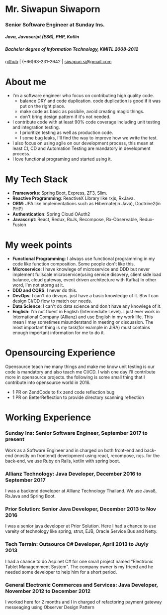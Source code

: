 
# Mr. Siwapun Siwaporn
### Senior Software Engineer at Sunday Ins.
##### Java, Javascript (ES6), PHP, Kotlin
##### Bachelor degree of Information Technology, KMITL 2008-2012
[github](https://github.com/mapkuff) | (+66)63-231-2642 | siwapun.si@gmail.com

# About me
- I'm a software engineer who focus on contributing high quality code.
    - balance DRY and code duplication. code duplication is good if it was put on the right place.
    - make code as basic as posibile, avoid creating magic things.
    - don't bring design pattern if it's not needed.
- I contribute code with at least 90% code coverage including unit testing and integration testing.
    - I prioritize testing as well as production code.
    - I some bug leaks, I'll find the way to improve how we write the test.
- I also focus on using agile on our development process, this mean at least CI, CD and Automation Testing are mandatory in development process.
- I love functional programing and started using it.

# My Tech Stack
- **Frameworks**: Spring Boot, Express, ZF3, Slim.
- **Reactive Programming**: ReactiveX Library like rxjs, RxJava.
- **ORM**: JPA like implementations such as Hibernate(in Java), Doctrine2(in PHP)
- **Authentication**: Spring Cloud OAuth2
- **Javascript**: React, Redux, RxJs, Recompose, Rx-Observable, Redux-Fusion


# My week points
- **Functional Programming**: I always use functional programming in my code like function composition. Some people don't like this.
- **Microservice**: I have knowlege of microservice and DDD but never implement fullscale microservice(using service disovery, client side load balance, cloud gateway, event driven architecture with Kafka) In other word, I'm not storng at it.
- **DDD and CQRS**: I never do this.
- **DevOps**: I can't do devops. just have a basic knowledge of it. Btw I can design CI/CD flow to match our needs.
- **Data Science**: I can't do data science and don't have any knowlege of it.
- **English**: I'm not fluent in English (Intermediate Level). I just ever work in International Company (Allianz) and use English in my work life. This mean I may sometimes misunderstand in meeting or discussion. The most important thing is my task(for example in JIRA) must contains enough important information for me to do it.

# Opensourcing Experience
Opensource teach me many things and make me know unit testing is our code is mandatory and also teach me CI/CD. I wish one day I'll contribute more in opensource projects. the following is some small thing that I contribute into opensource world in 2016.

- 1 PR on ZendCode to fix zend code reflection bug
- 1 PR on BetterReflection to provide directory scanning reflection

# Working Experience
### Sunday Ins: Senior Software Engineer, September 2017 to present 
Work as a Software Engineer and in charged on both front-end and back-end (mostly on frontend) development using react, recompose, rxjs.
for the back-end, we use Ruby on Rails, kotlin with spring boot.
    
### Allianz Technology: Java Developer, December 2016 to September 2017
I was a backend developer at Allianz Technology Thailand. We use Java8, RxJava and Spring Boot.
    
### Prior Solution: Senior Java Developer, December 2013 to Nov 2016
I was a senior java developer at Prior Solution. Here I had a chance to use vareity of technology like spring, strut, EJB, Oracle Service Bus and Netty.

### Tech Terrain: Outsource C# Developer, April 2013 to Juyly 2013
I had a chance to do Asp.net C# for one small project named "Electronic Tablet Managemment System". The company owner is my friend and he needed some developer to help him for a short period.

### General Electronic Commerces and Services: Java Developer, November 2012 to December 2012
I worked here for 2 months and I in charged of refactoring payment gateway messeaging using Observer Design Pattern
